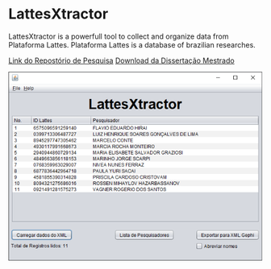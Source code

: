 # LattesXtractor
LattesXtractor is a powerfull tool to collect and organize data from Plataforma Lattes. Plataforma Lattes is a database of brazilian researches.

[Link do Repostório de Pesquisa](http://repositorio.unifesp.br/handle/11600/57106)
[Download da Dissertação Mestrado](http://repositorio.unifesp.br/bitstream/handle/11600/57106/Dissertacao_Richard%20William%20Valdivia.pdf?sequence=1&isAllowed=y)

<img src="https://github.com/rwvaldivia/LattesXtractor/blob/master/LAttesXtractor.png">
